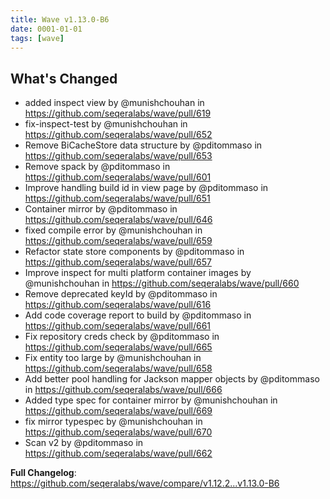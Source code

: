 ```yaml
---
title: Wave v1.13.0-B6
date: 0001-01-01
tags: [wave]
---
```


## What's Changed
* added inspect view by @munishchouhan in https://github.com/seqeralabs/wave/pull/619
* fix-inspect-test by @munishchouhan in https://github.com/seqeralabs/wave/pull/652
* Remove BiCacheStore data structure by @pditommaso in https://github.com/seqeralabs/wave/pull/653
* Remove spack by @pditommaso in https://github.com/seqeralabs/wave/pull/601
* Improve handling build id in view page by @pditommaso in https://github.com/seqeralabs/wave/pull/651
* Container mirror by @pditommaso in https://github.com/seqeralabs/wave/pull/646
* fixed compile error by @munishchouhan in https://github.com/seqeralabs/wave/pull/659
* Refactor state store components  by @pditommaso in https://github.com/seqeralabs/wave/pull/657
* Improve inspect for multi platform container images by @munishchouhan in https://github.com/seqeralabs/wave/pull/660
* Remove deprecated keyId by @pditommaso in https://github.com/seqeralabs/wave/pull/616
* Add code coverage report to build by @pditommaso in https://github.com/seqeralabs/wave/pull/661
* Fix repository creds check by @pditommaso in https://github.com/seqeralabs/wave/pull/665
* Fix entity too large by @munishchouhan in https://github.com/seqeralabs/wave/pull/658
* Add better pool handling for Jackson mapper objects by @pditommaso in https://github.com/seqeralabs/wave/pull/666
* Added type spec for container mirror  by @munishchouhan in https://github.com/seqeralabs/wave/pull/669
* fix mirror typespec by @munishchouhan in https://github.com/seqeralabs/wave/pull/670
* Scan v2 by @pditommaso in https://github.com/seqeralabs/wave/pull/662


**Full Changelog**: https://github.com/seqeralabs/wave/compare/v1.12.2...v1.13.0-B6
